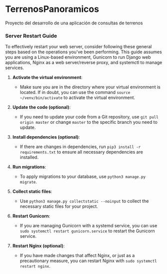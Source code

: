 # TerrenosPanoramicos
Proyecto del desarrollo de una aplicación de consultas de terrenos

### Server Restart Guide
To effectively restart your web server, consider following these general steps based on the operations you've been performing. This guide assumes you are using a Linux-based environment, Gunicorn to run Django web applications, Nginx as a web server/reverse proxy, and systemctl to manage services.

1. **Activate the virtual environment**:
   - Make sure you are in the directory where your virtual environment is located. If in doubt, you can use the command `source ~/venv/bin/activate` to activate the virtual environment.

2. **Update the code (optional)**:
   - If you need to update your code from a Git repository, use `git pull origin master` or change `master` to the specific branch you need to update.

3. **Install dependencies (optional)**:
   - If there are changes in dependencies, run `pip3 install -r requirements.txt` to ensure all necessary dependencies are installed.

4. **Run migrations**:
   - To apply migrations to your database, use `python3 manage.py migrate`.

5. **Collect static files**:
   - Use `python3 manage.py collectstatic --noinput` to collect the necessary static files for your project.

6. **Restart Gunicorn**:
   - If you are managing Gunicorn with a systemd service, you can use `sudo systemctl restart gunicorn.service` to restart the Gunicorn service.

7. **Restart Nginx (optional)**:
   - If you have made changes that affect Nginx, or just as a precautionary measure, you can restart Nginx with `sudo systemctl restart nginx`.

